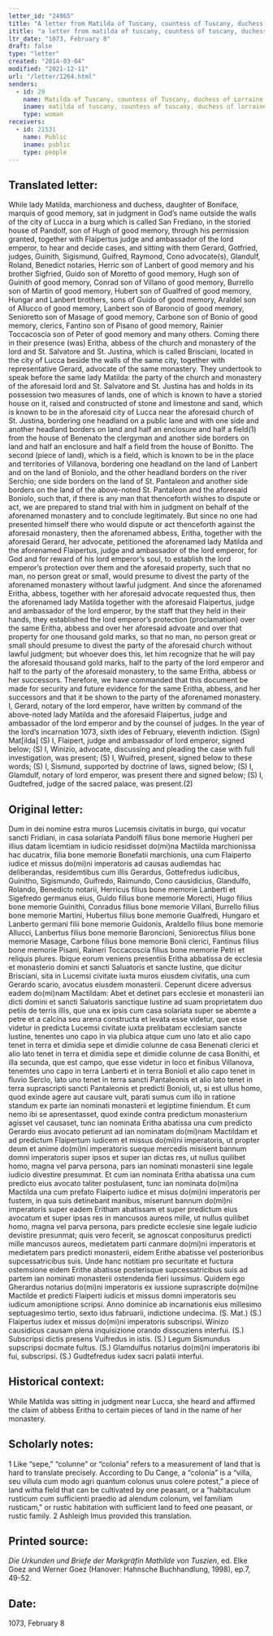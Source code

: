 ```yaml
---
letter_id: "24965"
title: "A letter from Matilda of Tuscany, countess of Tuscany, duchess of Lorraine (1073, February 8)"
ititle: "a letter from matilda of tuscany, countess of tuscany, duchess of lorraine (1073, february 8)"
ltr_date: "1073, February 8"
draft: false
type: "letter"
created: "2014-03-04"
modified: "2021-12-11"
url: "/letter/1264.html"
senders:
  - id: 29
    name: Matilda of Tuscany, countess of Tuscany, duchess of Lorraine
    iname: matilda of tuscany, countess of tuscany, duchess of lorraine
    type: woman
receivers:
  - id: 21531
    name: Public
    iname: public
    type: people
---
```

<h2> Translated letter:</h2>While lady Matilda, marchioness and duchess, daughter of Boniface, marquis of good memory, sat in judgment in God’s name outside the walls of the city of Lucca in a burg which is called San Frediano, in the storied house of Pandolf, son of Hugh of good memory, through his permission granted, together with Flaipertus judge and ambassador of the lord emperor, to hear and decide cases, and sitting with them Gerard, Gotfried, judges, Guinith, Sigismund, Guifred, Raymond, Cono advocate(s), Glandulf, Roland, Benedict notaries, Herric son of Lanbert of good memory and his brother Sigfried, Guido son of Moretto of good memory, Hugh son of Guinith of good memory, Conrad son of Villano of good memory, Burrello son of Martin of good memory, Hubert son of Gualfred of good memory, Hungar and Lanbert brothers, sons of Guido of good memory, Araldel son of Allucco of good memory, Lanbert son of Baroncio of good memory, Senioretto son of Masage of good memory, Carbone son of Bonio of good memory, clerics, Fantino son of Pisano of good memory, Rainier Toccacoscia son of Peter of good memory and many others.  Coming there in their presence (was) Eritha, abbess of the church and monastery of the lord and St. Salvatore and St. Justina, which is called Brisciani, located in the city of Lucca beside the walls of the same city, together with representative Gerard, advocate of the same monastery.  They undertook to speak before the same lady Matilda: the party of the church and monastery of the aforesaid lord and St. Salvatore and St. Justina has and holds in its possession two measures of lands, one of which is known to have a storied house on it, raised and constructed of stone and limestone and sand, which is known to be in the aforesaid city of Lucca near the aforesaid church of St. Justina, bordering one headland on a public lane and with one side and another headland borders on land and half an enclosure and half a field(1)  from the house of Benenato the clergyman and another side borders on land and half an enclosure and half a field from the house of Bonitto.  The second (piece of land), which is a field, which is known to be in the place and territories of Villanova, bordering one headland on the land of Lanbert and on the land of Boniolo, and the other headland borders on the river Serchio; one side borders on the land of St. Pantaleon and another side borders on the land of the above-noted St. Pantaleon and the aforesaid Boniolo, such that, if there is any man that thenceforth wishes to dispute or act, we are prepared to stand trial with him in judgment on behalf of the aforenamed monastery and to conclude legitimately.  But since no one had presented himself there who would dispute or act thenceforth against the aforesaid monastery, then the aforenamed abbess, Eritha, together with the aforesaid Gerard, her advocate, petitioned the aforenamed lady Matilda and the aforenamed Flaipertus, judge and ambassador of the lord emperor, for God and for reward of his lord emperor’s soul, to establish the lord emperor’s protection over them and the aforesaid property, such that no man, no person great or small, would presume to divest the party  of the aforenamed monastery without lawful judgment.  And since the aforenamed Eritha, abbess, together with her aforesaid advocate requested thus, then the aforenamed lady Matilda together with the aforesaid Flaipertus, judge and ambassador of the lord emperor, by the staff that they held in their hands, they established the lord emperor’s protection (proclamation) over the same Eritha, abbess and over her aforesaid advoate and over that property for one thousand gold marks, so that no man, no person great or small should presume to divest the party of the aforesaid church without lawful judgment; but whoever does this, let him recognize that he will pay the aforesaid thousand gold marks, half to the party of the lord emperor and half to the party of the aforesaid monastery, to the same Eritha, abbess or her successors.  Therefore, we have commanded that this document be made for security and future evidence for the same Eritha, abbess, and her successors and that it be shown to the party of the aforenamed monastery.
I, Gerard, notary of the lord emperor, have written by command of the above-noted lady Matilda and the aforesaid Flaipertus, judge and ambassador of the lord emperor and by the counsel of judges.
In the year of the lord’s incarnation 1073, sixth ides of February, eleventh indiction.
(Sign) Mat[ilda]
(S) I, Flaipert, judge and ambassador of lord emperor, signed below;
(S) I, Winizio, advocate, discussing and pleading the case with full investigation, was present;
(S) I, Wuifred, present, signed below to these words;
(S) I, Sismund, supported by doctrine of laws, signed below;
(S) I, Glamdulf, notary of lord emperor, was present there and signed below;
(S) I, Gudtefred, judge of the sacred palace, was present.(2)
<h2 class="mt-4"> Original letter:</h2>Dum in dei nomine estra muros Lucemsis civitatis in burgo, qui vocatur sancti Fridiani, in casa solariata Pandolfi filius bone memorie Hugheri per illius datam licemtiam in iudicio residisset do(mi)na Mactilda marchionissa hac ducatrix, filia bone memorie Bonefatii marchionis, una cum Flaiperto iudice et missus do(mi)ni imperatoris ad causas audiemdas hac deliberandas, residemtibus cum illis Gerardus, Gottefredus iudicibus, Guinitho, Sigismundo, Guifredo, Raimundo, Cono causidicius, Glandulfo, Rolando, Benedicto notarii, Herricus filius bone memorie Lanberti et Sigefredo germanus eius, Guido filius bone memorie Morecti, Hugo filius bone memorie Guinithi, Conradus filius bone memorie Villani, Burrello filius bone memorie Martini, Hubertus filius bone memorie Gualfredi, Hungaro et Lanberto germani filii bone memorie Guidonis, Araldello filius bone memorie Allucci, Lanbertus filius bone memorie Baroncioni, Seniorectus filius bone memorie Masage, Carbone filius bone memorie Bonii clerici, Fantinus filius bone memorie Pisani, Raineri Toccacoscia filius bone memorie Petri et reliquis plures. Ibique eorum veniens presentiis Eritha abbatissa de ecclesia et monasterio domini et sancti Saluatoris et sancte Iustine, que dicitur Brisciani, sita in Lucemsi civitate iuxta muros eiusdem civitatis, una cum Gerardo scario, avocatus eiusdem monasterii. Ceperunt dicere adversus eadem do(mi)nam Mactildam: Abet et detinet pars ecclesie et monasterii ian dicti domini et sancti Saluatoris sanctique Iustine ad suam proprietatem duo petiis de terris illis, que una ex ipsis cum casa solariata super se abemte a petre et a calcina seu arena constructa et levata esse videtur, que esse videtur in predicta Lucemsi civitate iuxta prelibatam ecclesiam sancte Iustine, tenentes uno capo in via plubica atque cum uno lato et alio capo tenet in terra et dimidia sepe et dimidie colunne de casa Benenati clerici et alio lato tenet in terra et dimidia sepe et dimidie colunne de casa Bonithi, et illa secunda, que est campo, que esse videtur in loco et finibus Villanova, tenemtes uno capo in terra Lanberti et in terra Bonioli et alio capo tenet in fluvio Serclo, lato uno tenet in terra sancti Pantaleonis et alio lato tenet in terra suprascripti sancti Pantaleonis et predicti Bonioli, ut, si est ullus homo, quod exinde agere aut causare vult, parati sumus cum illo in ratione standum ex parte ian nominati monasterii et legiptime finiendum. Et cum nemo ibi se apresentasset, quod exinde contra predictum monasterium agisset vel causaset, tunc ian nominata Eritha abatissa una cum predicto Gerardo eius avocato petierunt ad ian nominatam do(mi)nam Mactildam et ad predictum Flaipertum iudicem et missus do(mi)ni imperatoris, ut propter deum et anime do(mi)ni imperatoris sueque mercedis misisent bannum domni imperatoris super ipsos et super ian dictas res, ut nullus quilibet homo, magna vel parva persona, pars ian nominati monasterii sine legale iudicio divestire presummat. Et cum ian nominata Eritha abatissa una cum predicto eius avocato taliter postulasent, tunc ian nominata do(mi)na Mactilda una cum prefato Flaiperto iudice et misus do(mi)ni imperatoris per fustem, in qua suis detinebant manibus, miserunt bannum do(mi)ni imperatoris super eadem Eritham abatissam et super predictum eius avocatum et super ipsas res in mancusos aureos mille, ut nullus quilibet homo, magna vel parva persona, pars predicte ecclesie sine legale iudicio devistire presunmat; quis vero fecerit, se agnoscat conpositurus predicti mille mancusos aureos, medietatem parti canmare do(mi)ni imperatoris et medietatem pars predicti monasterii, eidem Erithe abatisse vel posterioribus supcessatricibus suis. Unde hanc notitiam pro securitate et fuctura ostemsione eidem Erithe abatisse posterisque supcessatricibus suis ad partem ian nominati monasterii ostendenda fieri iussimus. Quidem ego Gherardus notarius do(mi)ni imperatoris ex iussione suprascripte do(mi)ne Mactilde et predicti Flaiperti iudicis et missus domni imperatoris seu iudicum amoniptione scripsi.
Anno dominice ab incarnationis eius millesimo septuagesimo tertio, sexto idus fabruarii, indictione undecima.
(S. Mat.)
(S.) Flaipertus iudex et missus do(mi)ni imperatoris subscripsi. Winizo causidicus causam plena inquisizione orando disscuziens interfui.
(S.)  Subscripsi dictis presens Vuifredus in istis.
(S.) Legum Sismundus supscripsi docmate fultus.
(S.) Glamdulfus notarius do(mi)ni imperatoris ibi fui, subscripsi.
(S.) Gudtefredus iudex sacri palatii interfui.
<h2 class="mt-4"> Historical context:</h2>While Matilda was sitting in judgment near Lucca, she heard and affirmed the claim of abbess Eritha to certain pieces of land in the name of her monastery.
<h2 class="mt-4"> Scholarly notes:</h2>1  Like “sepe,” “colunne” or “colonia” refers to a measurement of land that is hard to translate precisely.  According to Du Cange, a “colonia” is a “villa, seu villula cum modo agri quantum colonus unus colere potest,” a piece of land witha field that can be cultivated by one peasant, or a “habitaculum rusticum cum sufficienti praedio ad alendum colonum, vel familiam rusticam," or rustic habitation with sufficient land to feed one peasant, or rustic family.
2  Ashleigh Imus provided this translation.
<h2 class="mt-4"> Printed source:</h2><p><em>Die Urkunden und Briefe der Markgräfin Mathilde von Tuszien</em>, ed. Elke Goez and Werner Goez (Hanover: Hahnsche Buchhandlung, 1998), ep.7, 49-52.</p><h2 class="mt-4"> Date:</h2>1073, February 8